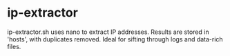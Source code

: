 # ip-extractor
ip-extractor.sh uses nano to extract IP addresses. Results are stored in 'hosts', with duplicates removed. Ideal for sifting through logs and data-rich files.
